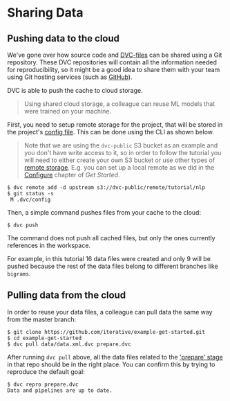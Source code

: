 # Sharing Data

## Pushing data to the cloud

We've gone over how source code and [DVC-files](/doc/user-guide/dvc-file-format)
can be shared using a Git repository. These <abbr>DVC repositories</abbr> will
contain all the information needed for reproducibility, so it might be a good
idea to share them with your team using Git hosting services (such as
[GitHub](https://github.com/)).

DVC is able to push the <abbr>cache</abbr> to cloud storage.

> Using shared cloud storage, a colleague can reuse ML models that were trained
> on your machine.

First, you need to setup remote storage for the <abbr>project</abbr>, that will
be stored in the project's
[config file](https://dvc.org/doc/user-guide/dvc-files-and-directories). This
can be done using the CLI as shown below.

> Note that we are using the `dvc-public` S3 bucket as an example and you don't
> have write access to it, so in order to follow the tutorial you will need to
> either create your own S3 bucket or use other types of
> [remote storage](/doc/command-reference/remote). E.g. you can set up a local
> remote as we did in the [Configure](/doc/tutorials/get-started#configure)
> chapter of _Get Started_.

```dvc
$ dvc remote add -d upstream s3://dvc-public/remote/tutorial/nlp
$ git status -s
 M .dvc/config
```

Then, a simple command pushes files from your cache to the cloud:

```dvc
$ dvc push
```

The command does not push all cached files, but only the ones currently
references in the <abbr>workspace</abbr>.

For example, in this tutorial 16 data files were created and only 9 will be
pushed because the rest of the data files belong to different branches like
`bigrams`.

## Pulling data from the cloud

In order to reuse your data files, a colleague can pull data the same way from
the master branch:

```dvc
$ git clone https://github.com/iterative/example-get-started.git
$ cd example-get-started
$ dvc pull data/data.xml.dvc prepare.dvc
```

After running `dvc pull` above, all the data files related to the
['prepare' stage](https://github.com/iterative/example-get-started/blob/master/prepare.dvc)
in that repo should be in the right place. You can confirm this by trying to
reproduce the default goal:

```dvc
$ dvc repro prepare.dvc
Data and pipelines are up to date.
```
